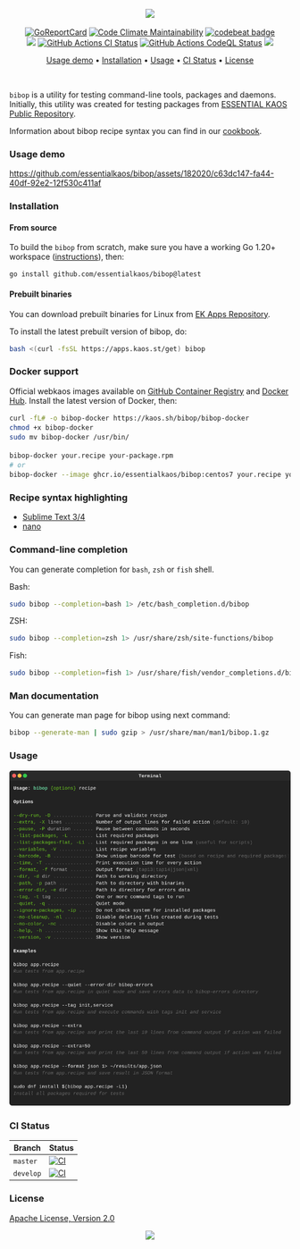<p align="center"><a href="#readme"><img src="https://gh.kaos.st/bibop.svg"/></a></p>

<p align="center">
  <a href="https://kaos.sh/r/bibop"><img src="https://kaos.sh/r/bibop.svg" alt="GoReportCard" /></a>
  <a href="https://kaos.sh/l/bibop"><img src="https://kaos.sh/l/d306c6b094eae9f6ade7.svg" alt="Code Climate Maintainability" /></a>
  <a href="https://kaos.sh/b/bibop"><img src="https://kaos.sh/b/a03d5074-eea9-48a7-848c-dacbe7a9bf04.svg" alt="codebeat badge" /></a>
  <br/>
  <a href="COOKBOOK.md"><img src="https://gh.kaos.st/cookbook.svg"></a>
  <a href="https://kaos.sh/w/bibop/ci"><img src="https://kaos.sh/w/bibop/ci.svg" alt="GitHub Actions CI Status" /></a>
  <a href="https://kaos.sh/w/bibop/codeql"><img src="https://kaos.sh/w/bibop/codeql.svg" alt="GitHub Actions CodeQL Status" /></a>
  <a href="#license"><img src="https://gh.kaos.st/apache2.svg"></a>
</p>

<p align="center"><a href="#usage-demo">Usage demo</a> • <a href="#installation">Installation</a> • <a href="#usage">Usage</a> • <a href="#ci-status">CI Status</a> • <a href="#license">License</a></p>

<br/>

`bibop` is a utility for testing command-line tools, packages and daemons. Initially, this utility was created for testing packages from [ESSENTIAL KAOS Public Repository](https://kaos.sh/kaos-repo).

Information about bibop recipe syntax you can find in our [cookbook](COOKBOOK.md).

### Usage demo

https://github.com/essentialkaos/bibop/assets/182020/c63dc147-fa44-40df-92e2-12f530c411af

### Installation

#### From source

To build the `bibop` from scratch, make sure you have a working Go 1.20+ workspace ([instructions](https://go.dev/doc/install)), then:

```
go install github.com/essentialkaos/bibop@latest
```

#### Prebuilt binaries

You can download prebuilt binaries for Linux from [EK Apps Repository](https://apps.kaos.st/bibop/latest).

To install the latest prebuilt version of bibop, do:

```bash
bash <(curl -fsSL https://apps.kaos.st/get) bibop
```

### Docker support

Official webkaos images available on [GitHub Container Registry](https://kaos.sh/p/bibop) and [Docker Hub](http://kaos.sh/d/bibop). Install the latest version of Docker, then:

```bash
curl -fL# -o bibop-docker https://kaos.sh/bibop/bibop-docker
chmod +x bibop-docker
sudo mv bibop-docker /usr/bin/

bibop-docker your.recipe your-package.rpm
# or
bibop-docker --image ghcr.io/essentialkaos/bibop:centos7 your.recipe your-package.rpm
```

### Recipe syntax highlighting

* [Sublime Text 3/4](https://kaos.sh/blackhole-theme-sublime/bibop-recipe.sublime-syntax)
* [nano](https://kaos.sh/blackhole-theme-nano/bibop.nanorc)

### Command-line completion

You can generate completion for `bash`, `zsh` or `fish` shell.

Bash:
```bash
sudo bibop --completion=bash 1> /etc/bash_completion.d/bibop
```


ZSH:
```bash
sudo bibop --completion=zsh 1> /usr/share/zsh/site-functions/bibop
```


Fish:
```bash
sudo bibop --completion=fish 1> /usr/share/fish/vendor_completions.d/bibop.fish
```

### Man documentation

You can generate man page for bibop using next command:

```bash
bibop --generate-man | sudo gzip > /usr/share/man/man1/bibop.1.gz
```

### Usage

<img src=".github/images/usage.svg" />

### CI Status

| Branch | Status |
|------------|--------|
| `master` | [![CI](https://kaos.sh/w/bibop/ci.svg?branch=master)](https://kaos.sh/w/bibop/ci?query=branch:master) |
| `develop` | [![CI](https://kaos.sh/w/bibop/ci.svg?branch=develop)](https://kaos.sh/w/bibop/ci?query=branch:develop) |

### License

[Apache License, Version 2.0](http://www.apache.org/licenses/LICENSE-2.0)

<p align="center"><a href="https://essentialkaos.com"><img src="https://gh.kaos.st/ekgh.svg"/></a></p>

